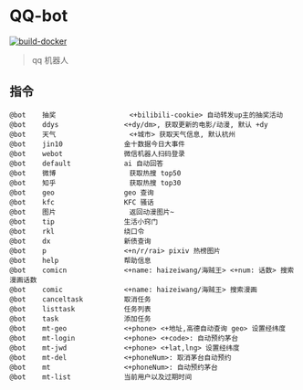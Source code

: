 
# QQ-bot

[![build-docker](https://github.com/Lick-Dog-Club/qq-bot/actions/workflows/build.yaml/badge.svg)](https://github.com/Lick-Dog-Club/qq-bot/actions/workflows/build.yaml)

> qq 机器人

## 指令

```text
@bot	抽奖              	<+bilibili-cookie> 自动转发up主的抽奖活动
@bot	ddys            	<+dy/dm>, 获取更新的电影/动漫, 默认 +dy
@bot	天气              	<+城市> 获取天气信息, 默认杭州
@bot	jin10           	金十数据今日大事件
@bot	webot           	微信机器人扫码登录
@bot	default         	ai 自动回答
@bot	微博              	获取热搜 top50
@bot	知乎              	获取热搜 top30
@bot	geo             	geo 查询
@bot	kfc             	KFC 骚话
@bot	图片              	返回动漫图片~
@bot	tip             	生活小窍门
@bot	rkl             	绕口令
@bot	dx              	新债查询
@bot	p               	<+n/r/rai> pixiv 热榜图片
@bot	help            	帮助信息
@bot	comicn          	<+name: haizeiwang/海贼王> <+num: 话数> 搜索漫画话数
@bot	comic           	<+name: haizeiwang/海贼王> 搜索漫画
@bot	canceltask      	取消任务
@bot	listtask        	任务列表
@bot	task            	添加任务
@bot	mt-geo          	<+phone> <+地址,高德自动查询 geo> 设置经纬度
@bot	mt-login        	<+phone> <+code>: 自动预约茅台
@bot	mt-jwd          	<+phone> <+lat,lng> 设置经纬度
@bot	mt-del          	<+phoneNum>: 取消茅台自动预约
@bot	mt              	<+phoneNum>: 自动预约茅台
@bot	mt-list         	当前用户以及过期时间
```
